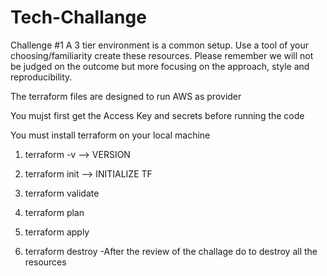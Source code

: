 # Tech-Challange

Challenge #1
A 3 tier environment is a common setup. Use a tool of your choosing/familiarity create these resources. Please remember we will not be judged on the outcome but more focusing on the approach, style and reproducibility.

The terraform files are designed to run AWS as provider

You mujst first get the Access Key and secrets before running the code

You must install terraform on your local machine

1. terraform -v --> VERSION

2. terraform init --> INITIALIZE TF

3. terraform validate 

4. terraform plan 

5. terraform apply

6. terraform destroy -After the review of the challage do to destroy all the resources


